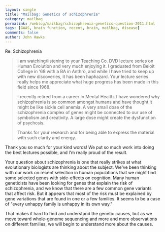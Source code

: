 ```yaml
---
layout: single 
title: "Mailbag: Genetics of schizophrenia" 
category: mailbag
permalink: /weblog/mailbag/schizophrenia-genetics-question-2011.html
tags: [GWAS, brain function, recent, brain, mailbag, disease] 
comments: false 
author: John Hawks 
---
```


Re: Schizophrenia

<blockquote>I am watching/listening to your Teaching Co. DVD lecture series on Human Evolution and very much enjoying it.  I graduated from Beloit College in '68 with a BA in Anthro, and while I have tried to keep up with new discoveries, it has been haphazard.  Your lecture series really helps me appreciate what huge progress has been made in this field since 1968.
 
I recently retired from a career in Mental Health.  I have wondered why schizophrenia is so common amongst humans and have thought it might be like sickle cell anemia.
A very small dose of the schizophrenia complex of genes might be connected to our use of symbolism and creativity.  A large dose might create the dysfunction of psychosis.
 
Thanks for your research and for being able to express the material with such clarity and energy.</blockquote>

Thank you so much for your kind words! We put so much work into doing the best lectures possible, and I'm really proud of the result. 

Your question about schizophrenia is one that really strikes at what evolutionary biologists are thinking about the subject. We've been thinking with our work on recent selection in human populations that we might find some selected genes with side-effects on cognition. Many human geneticists have been looking for genes that explain the risk of schizophrenia, and we know that there are a few common gene variants that affect risk. But it appears that most of the risk must be explained by gene variations that are found in one or a few families. It seems to be a case of "every unhappy family is unhappy in its own way." 

That makes it hard to find and understand the genetic causes, but as we move toward whole-genome sequencing and more and more observations on different families, we will begin to understand more about the causes. 

